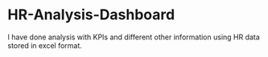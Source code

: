 # HR-Analysis-Dashboard
I have done analysis with KPIs and different other information using HR data stored in excel format.
